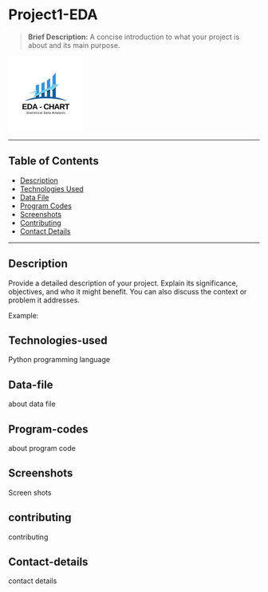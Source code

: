 # Project1-EDA
> **Brief Description:** A concise introduction to what your project is about and its main purpose.

![Project Logo](EDADengue.jpg)

---

## Table of Contents

- [Description](#description)
- [Technologies Used](#technologies-used)
- [Data File](#data-file)
- [Program Codes ](#program-codes)
- [Screenshots](#screenshots)
- [Contributing](#contributing)
- [Contact Details](#contact-details)

---

## Description

Provide a detailed description of your project. Explain its significance, objectives, and who it might benefit. You can also discuss the context or problem it addresses.

Example:

## Technologies-used

Python programming language

## Data-file

about data file

## Program-codes

about program code

## Screenshots

Screen shots

## contributing

contributing

## Contact-details

contact details
